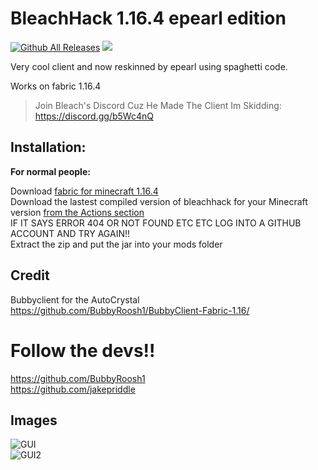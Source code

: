 # BleachHack 1.16.4 epearl edition
[![Github All Releases](https://img.shields.io/github/downloads/22s/bleachhack-1.16-epearl-edition/total.svg)]()
![](https://img.shields.io/github/languages/code-size/22s/bleachhack-1.16-epearl-edition.svg)

Very cool client and now reskinned by epearl using spaghetti code.  

Works on fabric 1.16.4  

> Join Bleach's Discord Cuz He Made The Client Im Skidding: https://discord.gg/b5Wc4nQ

## Installation:
**For normal people:**

Download [fabric for minecraft 1.16.4](https://fabricmc.net/use/)  
Download the lastest compiled version of bleachhack for your Minecraft version [from the Actions section](https://github.com/22s/bleachhack-1.16-epearl-edition/actions)  
IF IT SAYS ERROR 404 OR NOT FOUND ETC ETC LOG INTO A GITHUB ACCOUNT AND TRY AGAIN!!  
Extract the zip and put the jar into your mods folder  

## Credit

Bubbyclient for the AutoCrystal https://github.com/BubbyRoosh1/BubbyClient-Fabric-1.16/

# Follow the devs!!

https://github.com/BubbyRoosh1 \
https://github.com/jakepriddle 


## Images

![GUI](https://media.discordapp.net/attachments/745366273168244906/745372657423351808/unknown.png)  
![GUI2](https://media.discordapp.net/attachments/745366273168244906/745372674464809563/unknown.png)  
